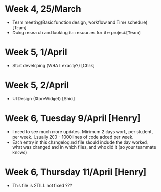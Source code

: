 # Week 4, 25/March
- Team meeting(Basic function design, workflow and Time schedule) [Team]
- Doing research and looking for resources for the project.[Team]

# Week 5, 1/April
- Start developing (WHAT exactly?) [Chak]

# Week 5, 2/April
- UI Design (StoreWidget) [Shiqi]

# Week 6, Tuesday 9/April [Henry]
- I need to see much more updates. Minimum 2 days work, per student, per week. Usually 200 - 1000 lines of code added per week.
- Each entry in this changelog.md file should include the day worked, what was changed and in which files, and who did it (so your teammate knows)

# Week 6, Thursday 11/April [Henry]
- This file is STILL not fixed ???

